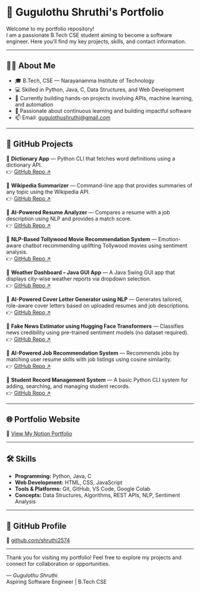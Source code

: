 # 🚀 Gugulothu Shruthi's Portfolio

Welcome to my portfolio repository!  
I am a passionate B.Tech CSE student aiming to become a software engineer. Here you’ll find my key projects, skills, and contact information.

---

## 👩‍💻 About Me

- 🎓 B.Tech, CSE — Narayanamma Institute of Technology  
- 💻 Skilled in Python, Java, C, Data Structures, and Web Development  
- 🔧 Currently building hands-on projects involving APIs, machine learning, and automation  
- 🌱 Passionate about continuous learning and building impactful software  
- 📫 Email: [gugulothushruthi@gmail.com](mailto:gugulothushruthi@gmail.com)

---

## 📂 GitHub Projects

🔹 **Dictionary App** — Python CLI that fetches word definitions using a dictionary API.  
👉 [GitHub Repo ↗](https://github.com/shruthi2574/dictionary-app)

🔹 **Wikipedia Summarizer** — Command-line app that provides summaries of any topic using the Wikipedia API.  
👉 [GitHub Repo ↗](https://github.com/shruthi2574/-Wikipedia-Summarizer)

🔹 **AI-Powered Resume Analyzer** — Compares a resume with a job description using NLP and provides a match score.  
👉 [GitHub Repo ↗](https://github.com/shruthi2574/AI-Powered-Resume-Analyzer-)

🔹 **NLP-Based Tollywood Movie Recommendation System** — Emotion-aware chatbot recommending uplifting Tollywood movies using sentiment analysis.  
👉 [GitHub Repo ↗](https://github.com/shruthi2574/NLP-Based-Tollywood-Movie-Recommendation-System)

🔹 **Weather Dashboard – Java GUI App** — A Java Swing GUI app that displays city-wise weather reports via dropdown selection.  
👉 [GitHub Repo ↗](https://github.com/shruthi2574/Weather-Dashboard-Java-GUI)

🔹 **AI-Powered Cover Letter Generator using NLP** — Generates tailored, role-aware cover letters based on uploaded resumes and job descriptions.  
👉 [GitHub Repo ↗](https://github.com/shruthi2574/AI-Powered-Cover-Letter-Generator)

🔹 **Fake News Estimator using Hugging Face Transformers** — Classifies news credibility using pre-trained sentiment models (no dataset required).  
👉 [GitHub Repo ↗](https://github.com/shruthi2574/Fake-News-Estimator-HuggingFace)

🔹 **AI-Powered Job Recommendation System** — Recommends jobs by matching user resume skills with job listings using cosine similarity.  
👉 [GitHub Repo ↗](https://github.com/shruthi2574/AI-Powered-Job-Recommendation-System)

🔹 **Student Record Management System** — A basic Python CLI system for adding, searching, and managing student records.  
👉 [GitHub Repo ↗](https://github.com/shruthi2574/Student-Record-Management-System)

---

## 🌐 Portfolio Website

📌 [View My Notion Portfolio](https://www.notion.so/Gugulothu-Shruthi-Porfolio-1db4668ec57980c781bee1161dbdd69f?pvs=4)

---

## 🛠 Skills

- **Programming:** Python, Java, C  
- **Web Development:** HTML, CSS, JavaScript  
- **Tools & Platforms:** Git, GitHub, VS Code, Google Colab  
- **Concepts:** Data Structures, Algorithms, REST APIs, NLP, Sentiment Analysis

---

## 🔗 GitHub Profile

🔹 [github.com/shruthi2574](https://github.com/shruthi2574)

---

Thank you for visiting my portfolio! Feel free to explore my projects and connect for collaboration or opportunities.

—
*Gugulothu Shruthi*  
Aspiring Software Engineer | B.Tech CSE
